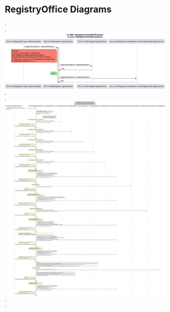 # RegistryOffice Diagrams
.  
.  
![DeregistrationNotification and DeRegistrationBroadcast](./is002_DeregisterApplication.png)  
.  
.  
![BarringApplicationCausesDeregisteringOfApplication, ApprovingApplicationCausesConnectingWith, ApprovalNotification, ApprovingApplicationCausesPreparingTheEmbedding and ApprovingApplicationCausesConnectingToBroadcast](./is010_regardApprovalStatusCausesSequence.png)  
.  
.  